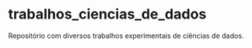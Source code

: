 # trabalhos_ciencias_de_dados
Repositório com diversos trabalhos experimentais de ciências de dados.
